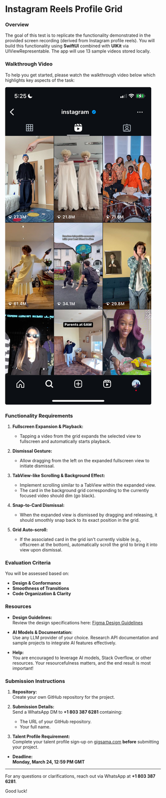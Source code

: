 # Instagram Reels Profile Grid

### Overview

The goal of this test is to replicate the functionality demonstrated in the provided screen recording (derived from Instagram profile reels). You will build this functionality using **SwiftUI** combined with **UIKit** via UIViewRepresentable. The app will use 13 sample videos stored locally.

### Walkthrough Video
To help you get started, please watch the walkthrough video below which highlights key aspects of the task:

[![View Walkthrough Video](screenshot.jpeg)](demo.mp4)

### Functionality Requirements

1. **Fullscreen Expansion & Playback:**  
   - Tapping a video from the grid expands the selected view to fullscreen and automatically starts playback.

2. **Dismissal Gesture:**  
   - Allow dragging from the left on the expanded fullscreen view to initiate dismissal.

3. **TabView-like Scrolling & Background Effect:**  
   - Implement scrolling similar to a TabView within the expanded view.
   - The card in the background grid corresponding to the currently focused video should dim (go black).

4. **Snap-to-Card Dismissal:**  
   - When the expanded view is dismissed by dragging and releasing, it should smoothly snap back to its exact position in the grid.

5. **Grid Auto-scroll:**  
   - If the associated card in the grid isn't currently visible (e.g., offscreen at the bottom), automatically scroll the grid to bring it into view upon dismissal.

### Evaluation Criteria

You will be assessed based on:

- **Design & Conformance**  
- **Smoothness of Transitions**  
- **Code Organization & Clarity**

### Resources

- **Design Guidelines:**  
  Review the design specifications here: [Figma Design Guidelines](https://www.figma.com/design/sTaho4kTFib0OmS5Q1H3pd/Full-Stack-Test)

- **AI Models & Documentation:**  
  Use any LLM provider of your choice. Research API documentation and sample projects to integrate AI features effectively.

- **Help:**  
  You are encouraged to leverage AI models, Stack Overflow, or other resources. Your resourcefulness matters, and the end result is most important!

### Submission Instructions

1. **Repository:**  
   Create your own GitHub repository for the project.

2. **Submission Details:**  
   Send a WhatsApp DM to **+1 803 387 6281** containing:
   - The URL of your GitHub repository.
   - Your full name.

3. **Talent Profile Requirement:**  
   Complete your talent profile sign-up on [gigsama.com](https://gigsama.com) **before** submitting your project.

- **Deadline:**  
  **Monday, March 24, 12:59 PM GMT**

---

For any questions or clarifications, reach out via WhatsApp at **+1 803 387 6281**.

Good luck!